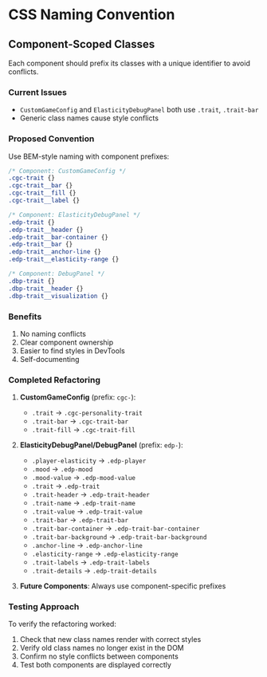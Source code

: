 # CSS Naming Convention

## Component-Scoped Classes

Each component should prefix its classes with a unique identifier to avoid conflicts.

### Current Issues
- `CustomGameConfig` and `ElasticityDebugPanel` both use `.trait`, `.trait-bar`
- Generic class names cause style conflicts

### Proposed Convention

Use BEM-style naming with component prefixes:

```css
/* Component: CustomGameConfig */
.cgc-trait {}
.cgc-trait__bar {}
.cgc-trait__fill {}
.cgc-trait__label {}

/* Component: ElasticityDebugPanel */
.edp-trait {}
.edp-trait__header {}
.edp-trait__bar-container {}
.edp-trait__bar {}
.edp-trait__anchor-line {}
.edp-trait__elasticity-range {}

/* Component: DebugPanel */
.dbp-trait {}
.dbp-trait__header {}
.dbp-trait__visualization {}
```

### Benefits
1. No naming conflicts
2. Clear component ownership
3. Easier to find styles in DevTools
4. Self-documenting

### Completed Refactoring

1. **CustomGameConfig** (prefix: `cgc-`): 
   - `.trait` → `.cgc-personality-trait`
   - `.trait-bar` → `.cgc-trait-bar`
   - `.trait-fill` → `.cgc-trait-fill`

2. **ElasticityDebugPanel/DebugPanel** (prefix: `edp-`):
   - `.player-elasticity` → `.edp-player`
   - `.mood` → `.edp-mood`
   - `.mood-value` → `.edp-mood-value`
   - `.trait` → `.edp-trait`
   - `.trait-header` → `.edp-trait-header`
   - `.trait-name` → `.edp-trait-name`
   - `.trait-value` → `.edp-trait-value`
   - `.trait-bar` → `.edp-trait-bar`
   - `.trait-bar-container` → `.edp-trait-bar-container`
   - `.trait-bar-background` → `.edp-trait-bar-background`
   - `.anchor-line` → `.edp-anchor-line`
   - `.elasticity-range` → `.edp-elasticity-range`
   - `.trait-labels` → `.edp-trait-labels`
   - `.trait-details` → `.edp-trait-details`

3. **Future Components**: Always use component-specific prefixes

### Testing Approach

To verify the refactoring worked:
1. Check that new class names render with correct styles
2. Verify old class names no longer exist in the DOM
3. Confirm no style conflicts between components
4. Test both components are displayed correctly